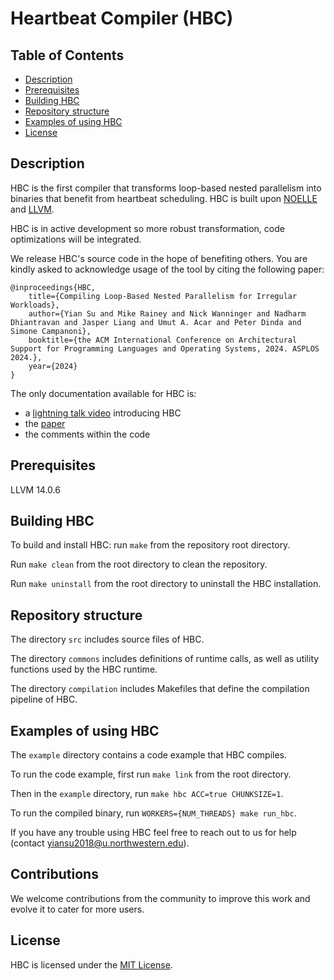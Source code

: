 # Heartbeat Compiler (HBC)


## Table of Contents
- [Description](#description)
- [Prerequisites](#prerequisites)
- [Building HBC](#building-hbc)
- [Repository structure](#repository-structure)
- [Examples of using HBC](#examples-of-using-hbc)
- [License](#license)


## Description
HBC is the first compiler that transforms loop-based nested parallelism into binaries that benefit from heartbeat scheduling.
HBC is built upon [NOELLE](https://github.com/arcana-lab/noelle) and [LLVM](http://llvm.org).

HBC is in active development so more robust transformation, code optimizations will be integrated.

We release HBC's source code in the hope of benefiting others.
You are kindly asked to acknowledge usage of the tool by citing the following paper:
```
@inproceedings{HBC,
    title={Compiling Loop-Based Nested Parallelism for Irregular Workloads},
    author={Yian Su and Mike Rainey and Nick Wanninger and Nadharm Dhiantravan and Jasper Liang and Umut A. Acar and Peter Dinda and Simone Campanoni},
    booktitle={the ACM International Conference on Architectural Support for Programming Languages and Operating Systems, 2024. ASPLOS 2024.},
    year={2024}
}
```

The only documentation available for HBC is:
- a [lightning talk video](https://youtu.be/nJLvu4tZblg) introducing HBC
- the [paper](https://yiansu.com/files/papers/HBC_ASPLOS_2024.pdf)
- the comments within the code


## Prerequisites
LLVM 14.0.6


## Building HBC
To build and install HBC: run `make` from the repository root directory.

Run `make clean` from the root directory to clean the repository.

Run `make uninstall` from the root directory to uninstall the HBC installation.


## Repository structure
The directory `src` includes source files of HBC.

The directory `commons` includes definitions of runtime calls, as well as utility functions used by the HBC runtime.

The directory `compilation` includes Makefiles that define the compilation pipeline of HBC.


## Examples of using HBC
The `example` directory contains a code example that HBC compiles.

To run the code example, first run `make link` from the root directory.

Then in the `example` directory, run `make hbc ACC=true CHUNKSIZE=1`.

To run the compiled binary, run `WORKERS={NUM_THREADS} make run_hbc`.

If you have any trouble using HBC feel free to reach out to us for help (contact yiansu2018@u.northwestern.edu).


## Contributions
We welcome contributions from the community to improve this work and evolve it to cater for more users.


## License
HBC is licensed under the [MIT License](./LICENSE.md).
